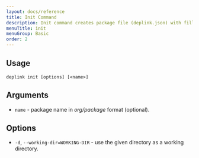 ```yaml
---
layout: docs/reference
title: Init Command
description: Init command creates package file (deplink.json) with filled in required fields.
menuTitle: init
menuGroup: Basic
order: 2
---
```


Usage
-----

```
deplink init [options] [<name>]
```

Arguments
---------

- `name` - package name in *org/package* format (optional).

Options
-------

- `-d`, `--working-dir=WORKING-DIR` - use the given directory as a working directory.
